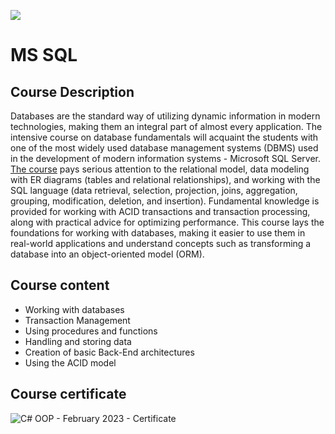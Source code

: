 ![](https://camo.githubusercontent.com/42a8354a436ef9f08168b5b971dbc7646ab3abfdf1056db81c3bdd5734b97e9f/68747470733a2f2f6e616b6f762e636f6d2f77702d636f6e74656e742f75706c6f6164732f323031342f30312f536f6674776172652d556e69766572736974792d4c6f676f2d626c75652d686f72697a6f6e74616c2e706e67)

# MS SQL

## Course Description

Databases are the standard way of utilizing dynamic information in modern technologies, making them an integral part of almost every application. The intensive course on database fundamentals will acquaint the students with one of the most widely used database management systems (DBMS) used in the development of modern information systems - Microsoft SQL Server. [The course](https://softuni.bg/trainings/4182/ms-sql-september-2023) pays serious attention to the relational model, data modeling with ER diagrams (tables and relational relationships), and working with the SQL language (data retrieval, selection, projection, joins, aggregation, grouping, modification, deletion, and insertion). Fundamental knowledge is provided for working with ACID transactions and transaction processing, along with practical advice for optimizing performance. This course lays the foundations for working with databases, making it easier to use them in real-world applications and understand concepts such as transforming a database into an object-oriented model (ORM).


## Course content

- Working with databases
- Transaction Management
- Using procedures and functions
- Handling and storing data
- Creation of basic Back-End architectures
- Using the ACID model

## Course certificate

![C# OOP - February 2023 - Certificate]()

